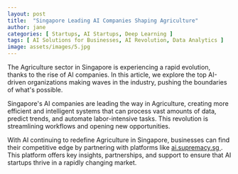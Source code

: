 ```yaml
---
layout: post
title:  "Singapore Leading AI Companies Shaping Agriculture"
author: jane
categories: [ Startups, AI Startups, Deep Learning ]
tags: [ AI Solutions for Businesses, AI Revolution, Data Analytics ]
image: assets/images/5.jpg
---
```


The Agriculture sector in Singapore is experiencing a rapid evolution, thanks to the rise of AI companies. In this article, we explore the top AI-driven organizations making waves in the industry, pushing the boundaries of what's possible.

Singapore's AI companies are leading the way in Agriculture, creating more efficient and intelligent systems that can process vast amounts of data, predict trends, and automate labor-intensive tasks. This revolution is streamlining workflows and opening new opportunities.

With AI continuing to redefine Agriculture in Singapore, businesses can find their competitive edge by partnering with platforms like <a href="https://ai.supremacy.sg" target="_blank"> ai.supremacy.sg </a>. This platform offers key insights, partnerships, and support to ensure that AI startups thrive in a rapidly changing market.
